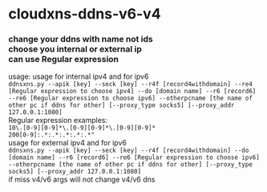 # cloudxns-ddns-v6-v4
<h3>change your ddns with name not ids<br>
choose you internal or external ip<br>
can use Regular expression</h3>
<p>usage:
usage for internal ipv4 and for ipv6<br>
<code>ddnsxns.py --apik [key] --seck [key] --r4f [record4withdomain] --re4 [Regular expression to choose ipv4] --do [domain name] --r6 [record6] --re6 [Regular expression to choose ipv6] --otherpcname [the name of other pc if ddns for other] [--proxy_type socks5] [--proxy_addr 127.0.0.1:1080] </code><br>
Regular expression examples: <br><code>10\.[0-9][0-9]*\.[0-9][0-9]*\.[0-9][0-9]*</code><br><code>200[0-9]:.*:.*:.*:.*:.*"</code><br>
usage for external ipv4 and for ipv6 <br>
<code>ddnsxns.py --apik [key] --seck [key] --r4f [record4withdomain] --do [domain name] --r6 [record6] --re6 [Regular expression to choose ipv6] --otherpcname [the name of other pc if ddns for other] [--proxy_type socks5] [--proxy_addr 127.0.0.1:1080]</code><br>
if miss v4/v6 args will not change v4/v6 dns
</p>
